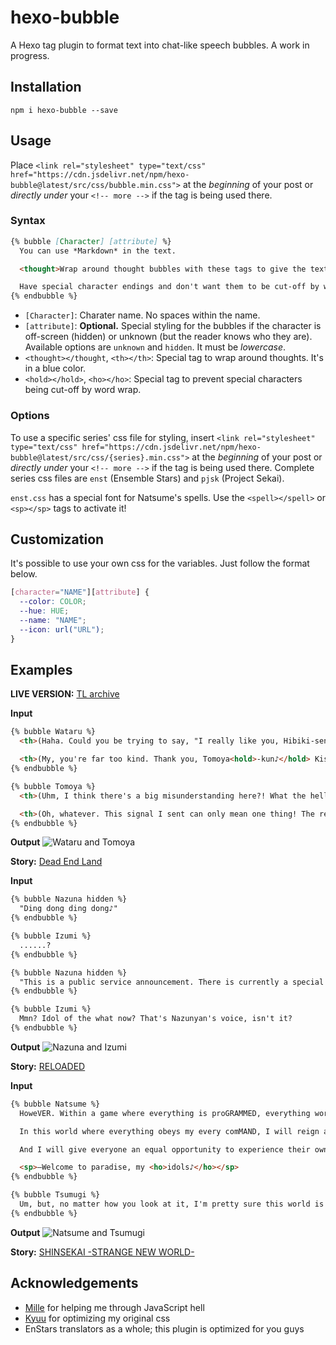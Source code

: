 # hexo-bubble

A Hexo tag plugin to format text into chat-like speech bubbles. A work in progress.

## Installation

```
npm i hexo-bubble --save
```

## Usage

Place `<link rel="stylesheet" type="text/css" href="https://cdn.jsdelivr.net/npm/hexo-bubble@latest/src/css/bubble.min.css">` at the *beginning* of your post or *directly under* your `<!-- more -->` if the tag is being used there.

### Syntax

```markdown
{% bubble [Character] [attribute] %}
  You can use *Markdown* in the text.

  <thought>Wrap around thought bubbles with these tags to give the text a blue color!</thought>

  Have special character endings and don't want them to be cut-off by word wrapping? Use these tags to make sure it stays attached to the last <hold>word☆</hold>
{% endbubble %}
```

- `[Character]`: Charater name. No spaces within the name.
- `[attribute]`: **Optional.** Special styling for the bubbles if the character is off-screen (hidden) or unknown (but the reader knows who they are). Available options are `unknown` and `hidden`. It must be *lowercase*.
- `<thought></thought`, `<th></th>`: Special tag to wrap around thoughts. It's in a blue color.
- `<hold></hold>`, `<ho></ho>`: Special tag to prevent special characters being cut-off by word wrap.

### Options

To use a specific series' css file for styling, insert `<link rel="stylesheet" type="text/css" href="https://cdn.jsdelivr.net/npm/hexo-bubble@latest/src/css/{series}.min.css">` at the *beginning* of your post or *directly under* your `<!-- more -->` if the tag is being used there. Complete series css files are `enst` (Ensemble Stars) and `pjsk` (Project Sekai).

`enst.css` has a special font for Natsume's spells. Use the `<spell></spell>` or `<sp></sp>` tags to activate it!

## Customization

It's possible to use your own css for the variables. Just follow the format below.

```css
[character="NAME"][attribute] {
  --color: COLOR;
  --hue: HUE;
  --name: "NAME";
  --icon: url("URL");
}
```

## Examples

**LIVE VERSION:** [TL archive](https://watatomo.github.io/tl/post/hexo-bubble/)

**Input**
```markdown
{% bubble Wataru %}
  <th>(Haha. Could you be trying to say, "I really like you, Hibiki-senpai! You're so cool! I love you!"...?)</th>

  <th>(My, you're far too kind. Thank you, Tomoya<hold>-kun♪</hold> Kiss...☆)</th>
{% endbubble %}

{% bubble Tomoya %}
  <th>(Uhm, I think there's a big misunderstanding here?! What the hell was that weird signal I got back?)</th>

  <th>(Oh, whatever. This signal I sent can only mean one thing! The rest is up to you, Hibiki-senpai!)</th>
{% endbubble %}
```

**Output**
![Wataru and Tomoya](https://raw.githubusercontent.com/watatomo/hexo-bubble/main/src/img/1.png)

**Story:** [Dead End Land](https://watatomo.github.io/tl/post/dead_end_land/7/)

**Input**
```markdown
{% bubble Nazuna hidden %}
  "Ding dong ding dong♪"
{% endbubble %}

{% bubble Izumi %}
  ......?
{% endbubble %}

{% bubble Nazuna hidden %}
  "This is a public service announcement. There is currently a special event being held in the ES Building—Idol of the Dead."
{% endbubble %}

{% bubble Izumi %}
  Mmn? Idol of the what now? That's Nazunyan's voice, isn't it?
{% endbubble %}
```

**Output**
![Nazuna and Izumi](https://raw.githubusercontent.com/watatomo/hexo-bubble/main/src/img/2.png)

**Story:** [RELOADED](https://watatomo.github.io/tl/post/reloaded/6/)

**Input**
```markdown
{% bubble Natsume %}
  HoweVER. Within a game where everything is proGRAMMED, everything works with much simpler loGIC.

  In this world where everything obeys my every comMAND, I will reign as god and control everyTHING. I'll make sure they can live in peace and joy within this miniature <ho>garDEN—</ho>

  And I will give everyone an equal opportunity to experience their own happily ever afTER.

  <sp>—Welcome to paradise, my <ho>idols♪</ho></sp>
{% endbubble %}

{% bubble Tsumugi %}
  Um, but, no matter how you look at it, I'm pretty sure this world is a dystopia, right?
{% endbubble %}
```

**Output**
![Natsume and Tsumugi](https://raw.githubusercontent.com/watatomo/hexo-bubble/main/src/img/3.png)

**Story:** [SHINSEKAI -STRANGE NEW WORLD-](https://fortunebanquet.tumblr.com/post/658710005507375104/shinsekai-strange-new-world-empire-of-fantasy-7)

## Acknowledgements

- [Mille](https://twitter.com/neeneemi) for helping me through JavaScript hell
- [Kyuu](https://twitter.com/junsweats) for optimizing my original css
- EnStars translators as a whole; this plugin is optimized for you guys

